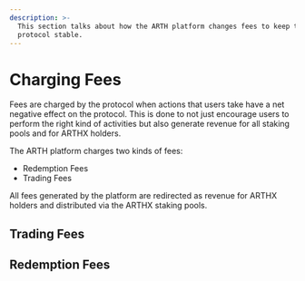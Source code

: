 ```yaml
---
description: >-
  This section talks about how the ARTH platform changes fees to keep the
  protocol stable.
---
```


# Charging Fees

Fees are charged by the protocol when actions that users take have a net negative effect on the protocol.  This is done to not just encourage users to perform the right kind of activities but also generate revenue for all staking pools and for ARTHX holders.

The ARTH platform charges two kinds of fees:

* Redemption Fees
* Trading Fees

All fees generated by the platform are redirected as revenue for ARTHX holders and distributed via the ARTHX staking pools.

## Trading Fees



## Redemption Fees





